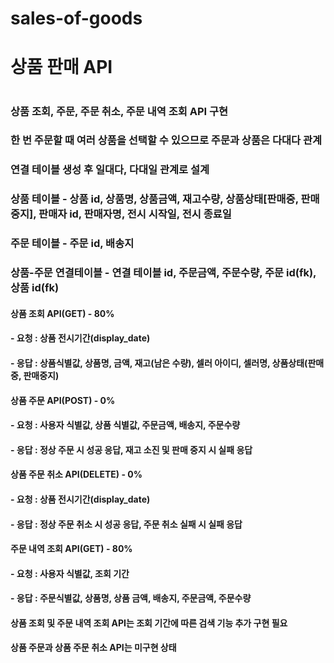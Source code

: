 # sales-of-goods

# 상품 판매 API
# 

### 상품 조회, 주문, 주문 취소, 주문 내역 조회 API 구현
### 

### 한 번 주문할 때 여러 상품을 선택할 수 있으므로 주문과 상품은 다대다 관계
### 연결 테이블 생성 후 일대다, 다대일 관계로 설계
#### 

### 상품 테이블 - 상품 id, 상품명, 상품금액, 재고수량, 상품상태[판매중, 판매중지], 판매자 id, 판매자명, 전시 시작일, 전시 종료일
### 주문 테이블 - 주문 id, 배송지
### 상품-주문 연결테이블 - 연결 테이블 id, 주문금액, 주문수량, 주문 id(fk), 상품 id(fk)
#### 

#### 상품 조회 API(GET) - 80%
#### - 요청 : 상품 전시기간(display_date)
#### - 응답 : 상품식별값, 상품명, 금액, 재고(남은 수량), 셀러 아이디, 셀러명, 상품상태(판매중, 판매중지)
#### 

#### 상품 주문 API(POST) - 0%
#### - 요청 : 사용자 식별값, 상품 식별값, 주문금액, 배송지, 주문수량
#### - 응답 : 정상 주문 시 성공 응답, 재고 소진 및 판매 중지 시 실패 응답
#### 

#### 상품 주문 취소 API(DELETE) - 0%
#### - 요청 : 상품 전시기간(display_date)
#### - 응답 : 정상 주문 취소 시 성공 응답, 주문 취소 실패 시 실패 응답
#### 

#### 주문 내역 조회 API(GET) - 80%
#### - 요청 : 사용자 식별값, 조회 기간
#### - 응답 : 주문식별값, 상품명, 상품 금액, 배송지, 주문금액, 주문수량
#### 

#### 상품 조회 및 주문 내역 조회 API는 조회 기간에 따른 검색 기능 추가 구현 필요
#### 상품 주문과 상품 주문 취소 API는 미구현 상태
